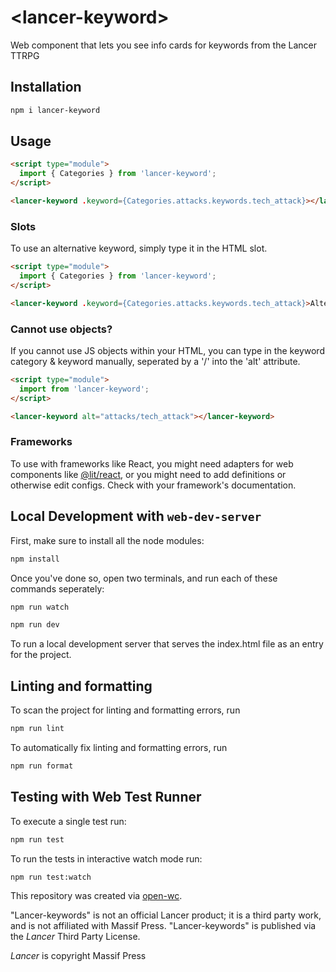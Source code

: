 # \<lancer-keyword>

Web component that lets you see info cards for keywords from the Lancer TTRPG

## Installation

```bash
npm i lancer-keyword
```

## Usage

```html
<script type="module">
  import { Categories } from 'lancer-keyword';
</script>

<lancer-keyword .keyword={Categories.attacks.keywords.tech_attack}></lancer-keyword>
```

### Slots
To use an alternative keyword, simply type it in the HTML slot.
```html
<script type="module">
  import { Categories } from 'lancer-keyword';
</script>

<lancer-keyword .keyword={Categories.attacks.keywords.tech_attack}>Alternative Keyword</lancer-keyword>
```

### Cannot use objects?
If you cannot use JS objects within your HTML, you can type in the keyword category & keyword manually, seperated by a '/' into the 'alt' attribute.
```html
<script type="module">
  import from 'lancer-keyword';
</script>

<lancer-keyword alt="attacks/tech_attack"></lancer-keyword>
```

### Frameworks

To use with frameworks like React, you might need adapters for web components like [@lit/react](https://github.com/lit/lit/tree/main/packages/react), or you might need to add definitions or otherwise edit configs. Check with your framework's documentation.

## Local Development with `web-dev-server`

First, make sure to install all the node modules:

```bash
npm install
```

Once you've done so, open two terminals, and run each of these commands seperately:

```bash
npm run watch
```
```bash
npm run dev
```

To run a local development server that serves the index.html file as an entry for the project.

## Linting and formatting

To scan the project for linting and formatting errors, run

```bash
npm run lint
```

To automatically fix linting and formatting errors, run

```bash
npm run format
```

## Testing with Web Test Runner

To execute a single test run:

```bash
npm run test
```

To run the tests in interactive watch mode run:

```bash
npm run test:watch
```

This repository was created via [open-wc](https://github.com/open-wc/open-wc).

"Lancer-keywords" is not an official Lancer product; it is a third party work, and is not affiliated with Massif Press. "Lancer-keywords" is published via the _Lancer_ Third Party License.

_Lancer_ is copyright Massif Press